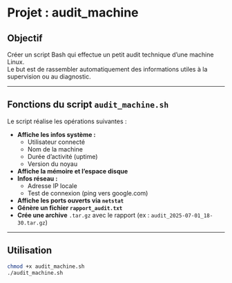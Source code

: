 # Projet : audit_machine

## Objectif
Créer un script Bash qui effectue un petit audit technique d’une machine Linux.  
Le but est de rassembler automatiquement des informations utiles à la supervision ou au diagnostic.

---

## Fonctions du script `audit_machine.sh`

Le script réalise les opérations suivantes :

- **Affiche les infos système :**
  - Utilisateur connecté
  - Nom de la machine
  - Durée d’activité (uptime)
  - Version du noyau
- **Affiche la mémoire et l’espace disque**
- **Infos réseau :**
  - Adresse IP locale
  - Test de connexion (ping vers google.com)
- **Affiche les ports ouverts via `netstat`**
- **Génère un fichier `rapport_audit.txt`**
- **Crée une archive** `.tar.gz` avec le rapport (ex : `audit_2025-07-01_18-30.tar.gz`)

---

## Utilisation

```bash
chmod +x audit_machine.sh
./audit_machine.sh
  
